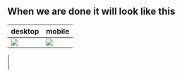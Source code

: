 ## When we are done it will look like this

desktop  |  mobile
--|--
![](/images/1/weekend20176.png)  |  ![](/images/1/weekend20175.png)
  |  
  |
